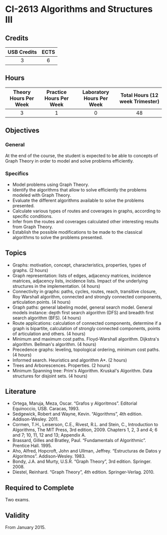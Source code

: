 # CI-2613 Algorithms and Structures III

## Credits

| USB Credits | ECTS |
|:-----------:|:----:|
|      3      |   6  |

## Hours

| Theory Hours Per Week | Practice Hours Per Week | Laboratory Hours Per Week | Total Hours (12 week Trimester) |
|:---------------------:|:-----------------------:|:-------------------------:|:-------------------------------:|
|           3           |            1            |             0             |                48               |

## Objectives

### General

At the end of the course, the student is expected to be able to concepts of Graph Theory in order to model and solve problems efficiently.

### Specifics

* Model problems using Graph Theory.
* Identify the algorithms that allow to solve efficiently the problems modeled with Graph Theory.
* Evaluate the different algorithms available to solve the problems presented.
* Calculate various types of routes and coverages in graphs, according to specific conditions.
* Infer from the routes and coverages calculated other interesting results from Graph Theory.
* Establish the possible modifications to be made to the classical algorithms to solve the problems presented.

## Topics

* Graphs: motivation, concept, characteristics, properties, types of graphs. (2 hours)
* Graph representation: lists of edges, adjacency matrices, incidence matrices, adjacency lists, incidence lists. Impact of the underlying structures in the implementation. (4 hours)
* Connectivity in graphs: paths, cycles, routes, reach, transitive closure, Roy Warshall algorithm, connected and strongly connected components, articulation points. (4 hours)
* Graph paths: general labeling model, general search model. General models instance: depth first search algorithm (DFS) and breadth first search algorithm (BFS). (4 hours)
* Route applications: calculation of connected components, determine if a graph is bipartite, calculation of strongly connected components, points of articulation and others. (4 hours)
* Minimum and maximum cost paths. Floyd-Warshall algorithm. Dijkstra's algorithm. Bellman's algorithm. (4 hours)
* Precedence graphs: leveling, topological ordering, minimum cost paths. (4 hours)
* Informed search. Heuristics and algorithm A*. (2 hours)
* Trees and Arborescences. Properties. (2 hours)
* Minimum Spanning tree: Prim's Algorithm. Kruskal's Algorithm. Data structures for disjoint sets. (4 hours)

## Literature

* Ortega, Maruja, Meza, Oscar. “Grafos y Algoritmos”. Editorial Equinoccio, USB. Caracas, 1993.
* Sedgewick, Robert and Wayne, Kevin. “Algorithms”, 4th edition. Addison-Wesley. 2011.
* Cormen, T.H., Leiserson, C.E., Rivest, R.L. and Stein, C., Introduction to Algorithms, The MIT Press, 3rd edition, 2009. Chapters 1, 2, 3 and 4; 6 and 7; 10, 11, 12 and 13; Appendix A.
* Brassard, Gilles and Bratley, Paul. “Fundamentals of Algorithmic”. Prentice Hall. 1995.
* Aho, Alfred, Hopcroft, John and Ullman, Jeffrey. “Estructuras de Datos y Algoritmos”. Addison-Wesley. 1983.
* Bondy, J.A. and Murty, U.S.R. “Graph Theory”, 3rd edition. Springer. 2008.
* Diestel, Reinhard. “Graph Theory”, 4th edition. Springer-Verlag. 2010.

## Required to Complete

Two exams.

## Validity

From January 2015.

